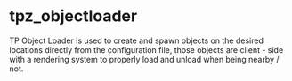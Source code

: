 # tpz_objectloader
TP Object Loader is used to create and spawn objects on the desired locations directly from the configuration file, those objects are client - side with a rendering system to properly load and unload when being nearby / not.
